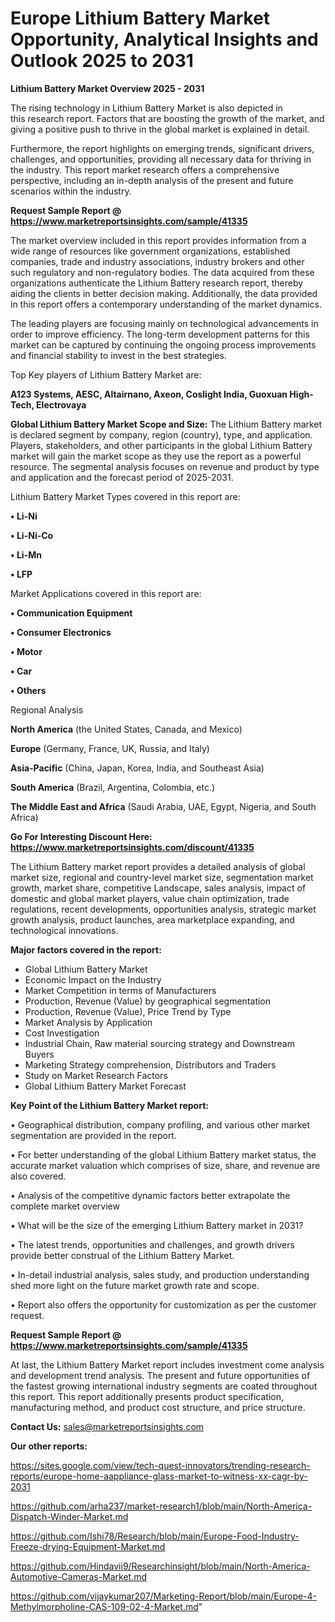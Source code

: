 # Europe Lithium Battery Market Opportunity, Analytical Insights and Outlook 2025 to 2031

<Strong> Lithium Battery Market Overview 2025 - 2031</strong>

The rising technology in Lithium Battery Market is also depicted in this research report. Factors that are boosting the growth of the market, and giving a positive push to thrive in the global market is explained in detail.

Furthermore, the report highlights on emerging trends, significant drivers, challenges, and opportunities, providing all necessary data for thriving in the industry. This report market research offers a comprehensive perspective, including an in-depth analysis of the present and future scenarios within the industry.

<strong>Request Sample Report @ <a href=https://www.marketreportsinsights.com/sample/41335>https://www.marketreportsinsights.com/sample/41335</a></strong>

The market overview included in this report provides information from a wide range of resources like government organizations, established companies, trade and industry associations, industry brokers and other such regulatory and non-regulatory bodies. The data acquired from these organizations authenticate the Lithium Battery research report, thereby aiding the clients in better decision making. Additionally, the data provided in this report offers a contemporary understanding of the market dynamics.

The leading players are focusing mainly on technological advancements in order to improve efficiency. The long-term development patterns for this market can be captured by continuing the ongoing process improvements and financial stability to invest in the best strategies.

Top Key players of Lithium Battery Market are:

<strong>A123 Systems, AESC, Altairnano, Axeon, Coslight India, Guoxuan High-Tech, Electrovaya</strong>

<strong><b>Global Lithium Battery Market Scope and Size:</b></strong>
The Lithium Battery market is declared segment by company, region (country), type, and application. Players, stakeholders, and other participants in the global Lithium Battery market will gain the market scope as they use the report as a powerful resource. The segmental analysis focuses on revenue and product by type and application and the forecast period of 2025-2031.

Lithium Battery Market Types covered in this report are:

<strong>•  Li-Ni

•  Li-Ni-Co

•  Li-Mn

•  LFP</strong>

Market Applications covered in this report are:

<strong>•  Communication Equipment

•  Consumer Electronics

•  Motor

•  Car

•  Others</strong> 

Regional Analysis

<strong>North America</strong> (the United States, Canada, and Mexico)

<strong>Europe</strong> (Germany, France, UK, Russia, and Italy)

<strong>Asia-Pacific</strong> (China, Japan, Korea, India, and Southeast Asia)

<strong>South America</strong> (Brazil, Argentina, Colombia, etc.)

<strong>The Middle East and Africa</strong> (Saudi Arabia, UAE, Egypt, Nigeria, and South Africa)

<strong>Go For Interesting Discount Here: <a href=https://www.marketreportsinsights.com/discount/41335>https://www.marketreportsinsights.com/discount/41335</a></strong>

The Lithium Battery market report provides a detailed analysis of global market size, regional and country-level market size, segmentation market growth, market share, competitive Landscape, sales analysis, impact of domestic and global market players, value chain optimization, trade regulations, recent developments, opportunities analysis, strategic market growth analysis, product launches, area marketplace expanding, and technological innovations.

<strong><b>Major factors covered in the report:</b></strong>
<ul>
  <li>Global Lithium Battery Market </li>
  <li>Economic Impact on the Industry</li>
  <li>Market Competition in terms of Manufacturers</li>
  <li>Production, Revenue (Value) by geographical segmentation</li>
  <li>Production, Revenue (Value), Price Trend by Type</li>
  <li>Market Analysis by Application</li>
  <li>Cost Investigation</li>
  <li>Industrial Chain, Raw material sourcing strategy and Downstream Buyers</li>
  <li>Marketing Strategy comprehension, Distributors and Traders</li>
  <li>Study on Market Research Factors</li>
  <li>Global Lithium Battery Market Forecast</li>
</ul>

<strong><b>Key Point of the Lithium Battery Market report:</b></strong>

• Geographical distribution, company profiling, and various other market segmentation are provided in the report.

• For better understanding of the global Lithium Battery market status, the accurate market valuation which comprises of size, share, and revenue are also covered.

• Analysis of the competitive dynamic factors better extrapolate the complete market overview

• What will be the size of the emerging Lithium Battery market in 2031?

• The latest trends, opportunities and challenges, and growth drivers provide better construal of the Lithium Battery Market.

• In-detail industrial analysis, sales study, and production understanding shed more light on the future market growth rate and scope.

• Report also offers the opportunity for customization as per the customer request.

<strong>Request Sample Report @ <a href=https://www.marketreportsinsights.com/sample/41335>https://www.marketreportsinsights.com/sample/41335</a></strong>

At last, the Lithium Battery Market report includes investment come analysis and development trend analysis. The present and future opportunities of the fastest growing international industry segments are coated throughout this report. This report additionally presents product specification, manufacturing method, and product cost structure, and price structure.

<strong>Contact Us:</strong>
sales@marketreportsinsights.com

<strong>Our other reports:</strong>

<a href=https://sites.google.com/view/tech-quest-innovators/trending-research-reports/europe-home-aappliance-glass-market-to-witness-xx-cagr-by-2031>https://sites.google.com/view/tech-quest-innovators/trending-research-reports/europe-home-aappliance-glass-market-to-witness-xx-cagr-by-2031</a>

<a href=https://github.com/arha237/market-research1/blob/main/North-America-Dispatch-Winder-Market.md>https://github.com/arha237/market-research1/blob/main/North-America-Dispatch-Winder-Market.md</a>

<a href=https://github.com/Ishi78/Research/blob/main/Europe-Food-Industry-Freeze-drying-Equipment-Market.md>https://github.com/Ishi78/Research/blob/main/Europe-Food-Industry-Freeze-drying-Equipment-Market.md</a>

<a href=https://github.com/Hindavii9/Researchinsight/blob/main/North-America-Automotive-Cameras-Market.md>https://github.com/Hindavii9/Researchinsight/blob/main/North-America-Automotive-Cameras-Market.md</a>

<a href=https://github.com/vijaykumar207/Marketing-Report/blob/main/Europe-4-Methylmorpholine-CAS-109-02-4-Market.md>https://github.com/vijaykumar207/Marketing-Report/blob/main/Europe-4-Methylmorpholine-CAS-109-02-4-Market.md</a>"
